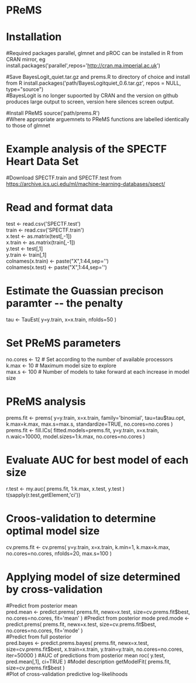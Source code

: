 # PReMS
# Installation
#Required packages parallel, glmnet and pROC can be installed in R from CRAN mirror, eg
install.packages('parallel',repos='http://cran.ma.imperial.ac.uk')

#Save BayesLogit_quiet.tar.gz and prems.R to directory of choice and install from R
install.packages('path/BayesLogitquiet_0.6.tar.gz', repos = NULL, type="source")  
#BayesLogit is no longer supoorted by CRAN and the version on github produces large output to screen, version here silences screen output.

#Install PReMS
source('path/prems.R')  
#Where appropriate arguemnets to PReMS functions are labelled identically to those of glmnet

# Example analysis of the SPECTF Heart Data Set
#Download SPECTF.train and SPECTF.test from https://archive.ics.uci.edu/ml/machine-learning-databases/spect/

# Read and format data
test <- read.csv('SPECTF.test')  
train <- read.csv('SPECTF.train')  
x.test <- as.matrix(test[,-1])  
x.train <- as.matrix(train[,-1])  
y.test <- test[,1]  
y.train <- train[,1]  
colnames(x.train) <- paste("X",1:44,sep='')  
colnames(x.test) <- paste("X",1:44,sep='')  

# Estimate the Guassian precison paramter -- the penalty
tau <-  TauEst(  y=y.train, x=x.train, nfolds=50 )

# Set PReMS parameters
no.cores <- 12 # Set according to the number of available processors  
k.max <- 10 # Maximum model size to explore  
max.s <- 100 # Number of models to take forward at each increase in model size  

# PReMS analysis
prems.fit <- prems( y=y.train, x=x.train, family='binomial', tau=tau$tau.opt, k.max=k.max, max.s=max.s, standardize=TRUE, no.cores=no.cores )  
prems.fit <- fill.ICs( fitted.models=prems.fit, y=y.train, x=x.train, n.waic=10000, model.sizes=1:k.max, no.cores=no.cores )

# Evaluate AUC for best model of each size
r.test <- my.auc( prems.fit, 1:k.max, x.test, y.test )  
t(sapply(r.test,getElement,'ci'))

# Croos-validation to determine optimal model size
cv.prems.fit <- cv.prems( y=y.train, x=x.train, k.min=1, k.max=k.max, no.cores=no.cores, nfolds=20, max.s=100 )

# Applying model of size determined by cross-validation
#Predict from posterior mean  
pred.mean <- predict.prems( prems.fit, newx=x.test, size=cv.prems.fit$best, no.cores=no.cores, fit='mean' )  
#Predict from posterior mode  
pred.mode <- predict.prems( prems.fit, newx=x.test, size=cv.prems.fit$best, no.cores=no.cores, fit='mode' )  
#Predict from full posterior  
pred.bayes <- predict.prems.bayes( prems.fit, newx=x.test, size=cv.prems.fit$best, x.train=x.train, y.train=y.train, no.cores=no.cores, iter=50000 )  
#AUC of predictions from posterior mean  
roc( y.test, pred.mean[,1], ci=TRUE )  
#Model description  
getModelFit( prems.fit, size=cv.prems.fit$best )  
#Plot of cross-validation predictive log-likelihoods  
